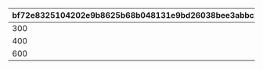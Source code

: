 |bf72e8325104202e9b8625b68b048131e9bd26038bee3abbc25328a2a41cf66c|efd0873fb09ebfa4884e935de75df71a5b0dbf532b42939d6db6cd9dbe474566|4765d7d95066664994df21173865bd0a325866d7464198c80c444477a13da1f2|49243963b93abfcb33d8e3eac2e5a3feed14c2a966ceb6532dbd716dc8b42dbd|211f19dee558ef4a9b8b2df3c85d15da9fc51ccfe8aedc0f33a142180f548d70|ebddd280a3ffc37f09e2585ab4eea72f64347cf6cfabb8134f6622f0d274d608|511b6676017180d2a2af90e240566d75d1864aed6aba256add1b71a029c9a588|ee36985a81ae1dc58140ca957aaa5ad763904fa85c3391b24a03f917d36f6aa5|104c5e9542ffd8d60f0a53df1c1d530f083fc71057890b2f9ca1dcfd18f670c6|d8935b324bf73565566575b3732b19799dfcac738795414199f97b95e9b5de81|be24b117aba32176f217305fe9e0ce098d171d99bb5db8a37aaf88975bec480d|
| --- | --- | --- | --- | --- | --- | --- | --- | --- | --- | --- |
|300|200|3000|400000|400000|200|1|1000000|1200|50|300|
|400|300|4000|600000|400000|300|2|2000000|1800|100|400|
|600|400|5000|800000|400000|400|3|3000000|2400|150|600|
